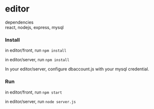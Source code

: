 # editor

dependencies  
react, nodejs, express, mysql


### Install
in editor/front, run
```npm install```

in editor/server, run
```npm install```

In your editor/server, configure dbaccount.js with your mysql credential.


### Run
in editor/front, run
```npm start```

in editor/server, run
```node server.js```


